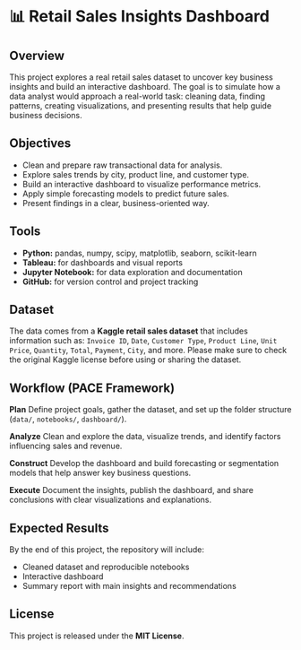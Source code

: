 # 📊 Retail Sales Insights Dashboard

## Overview

This project explores a real retail sales dataset to uncover key business insights and build an interactive dashboard. The goal is to simulate how a data analyst would approach a real-world task: cleaning data, finding patterns, creating visualizations, and presenting results that help guide business decisions.

## Objectives

* Clean and prepare raw transactional data for analysis.
* Explore sales trends by city, product line, and customer type.
* Build an interactive dashboard to visualize performance metrics.
* Apply simple forecasting models to predict future sales.
* Present findings in a clear, business-oriented way.

## Tools

* **Python:** pandas, numpy, scipy, matplotlib, seaborn, scikit-learn
* **Tableau:** for dashboards and visual reports
* **Jupyter Notebook:** for data exploration and documentation
* **GitHub:** for version control and project tracking

## Dataset

The data comes from a **Kaggle retail sales dataset** that includes information such as:
`Invoice ID`, `Date`, `Customer Type`, `Product Line`, `Unit Price`, `Quantity`, `Total`, `Payment`, `City`, and more.
Please make sure to check the original Kaggle license before using or sharing the dataset.

## Workflow (PACE Framework)

**Plan**
Define project goals, gather the dataset, and set up the folder structure (`data/`, `notebooks/`, `dashboard/`).

**Analyze**
Clean and explore the data, visualize trends, and identify factors influencing sales and revenue.

**Construct**
Develop the dashboard and build forecasting or segmentation models that help answer key business questions.

**Execute**
Document the insights, publish the dashboard, and share conclusions with clear visualizations and explanations.

## Expected Results

By the end of this project, the repository will include:

* Cleaned dataset and reproducible notebooks
* Interactive dashboard
* Summary report with main insights and recommendations

## License

This project is released under the **MIT License**.
